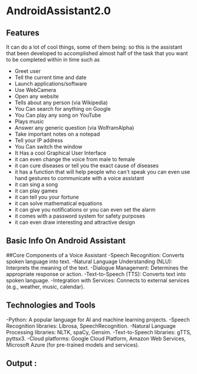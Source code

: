 # AndroidAssistant2.0

## Features

It can do a lot of cool things, some of them being:
so this is the assistant that been developed to accomplished almost half of the task that you want to be completed within in time
such as

- Greet user
- Tell the current time and date
- Launch applications/software
- Use WebCamera
- Open any website
- Tells about any person (via Wikipedia)
- You Can search for anything on Google 
- You Can play any song on YouTube
- Plays music
- Answer any generic question (via WolframAlpha)
- Take important notes on a notepad
- Tell your IP address
- You Can switch the window
- It Has a cool Graphical User Interface
- it can even change the voice from male to female
- it  can cure diseases or tell you the exact cause of diseases
- it has a function that will help people who can't speak you can even use hand gestures to communicate with a voice assistant
- it can sing a song
- it can play games
- it can tell you your fortune
- it can solve mathematical equations
- it can give you notifications or you can even set the alarm
- it comes with a password system for safety purposes
- it can even draw interesting and attractive design


## Basic Info On Android Assistant

##Core Components of a Voice Assistant
-Speech Recognition: Converts spoken language into text.
-Natural Language Understanding (NLU): Interprets the meaning of the text.
-Dialogue Management: Determines the appropriate response or action.
-Text-to-Speech (TTS): Converts text into spoken language.
-Integration with Services: Connects to external services (e.g., weather, music, calendar).

## Technologies and Tools

-Python: A popular language for AI and machine learning projects.
-Speech Recognition libraries: Librosa, SpeechRecognition.
-Natural Language Processing libraries: NLTK, spaCy, Gensim.
-Text-to-Speech libraries: gTTS, pyttsx3.
-Cloud platforms: Google Cloud Platform, Amazon Web Services, Microsoft Azure (for pre-trained models and services).

## Output :






